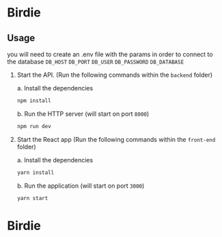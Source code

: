 # Birdie


## Usage


you will need to create an .env file with the params in order to connect to the database
`DB_HOST`
`DB_PORT`
`DB_USER`
`DB_PASSWORD`
`DB_DATABASE`

1. Start the API. (Run the following commands within the `backend` folder)

   a. Install the dependencies

   ```bash
   npm install
   ```

   b. Run the HTTP server (will start on port `8000`)

   ```bash
   npm run dev
   ```

2. Start the React app  (Run the following commands within the `front-end` folder)

    a. Install the dependencies

   ```bash
   yarn install
   ```

   b. Run the application (will start on port `3000`)

   ```bash
   yarn start
   ```
# Birdie
